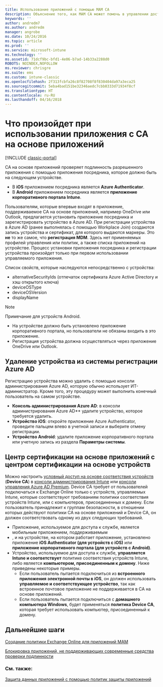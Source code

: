 ```yaml
---
title: Использование приложений с помощью MAM CA
description: Объяснение того, как MAM CA может помочь в управлении доступом приложений к службам Office 365.
keywords: ''
author: andredm7
ms.author: andredm
manager: angrobe
ms.date: 10/24/2016
ms.topic: article
ms.prod: ''
ms.service: microsoft-intune
ms.technology: ''
ms.assetid: 71dcf9bc-bfd1-4e06-b7ad-14b33a2288d0
ROBOTS: NOINDEX,NOFOLLOW
ms.reviewer: chrisgre
ms.suite: ems
ms.custom: intune-classic
ms.openlocfilehash: 2f313fcbfa26c8f82708f8f830404da97a3eca25
ms.sourcegitcommit: 5eba4bad151be32346aedc7cbb0333d71934f8cf
ms.translationtype: HT
ms.contentlocale: ru-RU
ms.lasthandoff: 04/16/2018
---
```

# <a name="what-to-expect-when-using-an-app-with-app-based-ca"></a>Что произойдет при использовании приложения с CA на основе приложений

[!INCLUDE [classic-portal](../includes/classic-portal.md)]

CA на основе приложений проверяет подлинность разрешенного приложения с помощью приложения посредника, которое должно быть на следующем устройстве.
*  В **iOS** приложением посредника является **Azure Authenticator**.
* В **Android** приложением посредника является **приложение корпоративного портала Intune**. 

Пользователям, которые впервые входят в приложение, поддерживаемое CA на основе приложений, например OneDrive или Outlook, предлагается установить приложение посредника и зарегистрировать устройство в Azure AD. При регистрации устройства в Azure AD (ранее выполнялась с помощью Workplace Join) создаются запись устройства и сертификат, для которого выдаются маркеры.  Это **не** то же самое, что **регистрация MDM**. Здесь нет применяемых профилей управления или политик, а также списка приложений на устройстве.  Процесс установки приложения посредника и регистрации устройства произойдет только при первом использовании управляемого приложения.

Список свойств, которые наследуются непосредственно с устройства:

* alternativeSecurityIds (отпечаток сертификата Azure Active Directory и хэш открытого ключа)
* deviceOSType
* deviceOSVersion
* displayName

> [!NOTE]
> Примечание для устройств Android.
>   * На устройстве должно быть установлено приложение корпоративного портала, но пользователи не обязаны входить в это приложение.
>   * Регистрация устройства должна осуществляться через приложение OneDrive или Outlook.

## <a name="to-remove-a-device-from-azure-ad-registration"></a>Удаление устройства из системы регистрации Azure AD
Регистрацию устройства можно удалить с помощью консоли администрирования Azure AD, которую обычно использует ИТ-администратор.  Кроме того, эту процедуру может выполнить конечный пользователь на самом устройстве.

* **Консоль администрирования Azure AD**: в консоли администрирования Azure AD** удалите устройство, которое требуется удалить.
* **Устройство iOS**: откройте приложение Azure Authenticator, проведите пальцем влево в учетной записи и выберите отмену регистрации.  
* **Устройство Android**: удалите приложение корпоративного портала или учетную запись из раздела **Параметры системы**.

## <a name="app-based-ca-with-device-based-ca"></a>Центр сертификации на основе приложений с центром сертификации на основе устройств  

Можно настроить [условный доступ на основе соответствия устройств](restrict-access-to-email-and-o365-services-with-microsoft-intune.md) (<strong>Device CA</strong>) в [консоли администрирования Intune](https://manage.microsoft.com) или [консоли управления Azure AD Premium](https://manage.windowsazure.com). Device CA требует от пользователей подключаться к Exchange Online только с устройств, управляемых Intune, которые соответствуют требованиям политики соответствия устройств Intune, или с компьютеров, присоединенных к домену.  Если пользователь принадлежит к группам безопасности, в отношении которых действуют политики CA на основе приложений и Device CA, он должен соответствовать одному из двух следующих требований.
* Приложение, используемое для доступа к службе, является мобильным приложением, поддерживаемым 
* , и на устройстве, на котором работает приложение, установлено приложение **iOS Authenticator (для устройств с iOS)** или **приложение корпоративного портала (для устройств с Android)**.
* Устройство, используемое для доступа к службе, **управляется Intune и соответствует** политике соответствия устройств Intune, либо является **компьютером, присоединенным к домену**.  Ниже приведены некоторые примеры.
  * Если пользователь пытается подключиться из **встроенного приложения электронной почты в iOS**, он должен использовать **управляемое и соответствующее устройство**, так как встроенное почтовое приложение не поддерживается в CA на основе приложений.
  * Если пользователь пытается подключиться с **домашнего компьютера Windows**, будет применяться **политика Device CA**, которая требует использовать компьютер, присоединенный к домену.

## <a name="next-steps"></a>Дальнейшие шаги
[Создание политики Exchange Online для приложений MAM](mam-ca-for-exchange-online.md)

[Блокировка приложений, не поддерживающих современные средства проверки подлинности](block-apps-with-no-modern-authentication.md)

### <a name="see-also"></a>См. также:

[Защита данных приложений с помощью политик защиты приложений](protect-app-data-using-mobile-app-management-policies-with-microsoft-intune.md)
